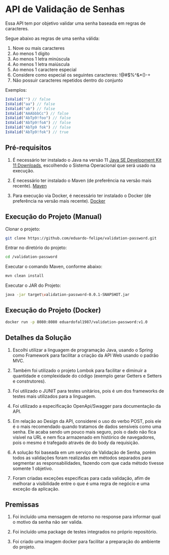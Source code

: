 # API de Validação de Senhas

Essa API tem por objetivo validar uma senha baseada em regras de caracteres.

Segue abaixo as regras de uma senha válida:

1. Nove ou mais caracteres
2. Ao menos 1 dígito
3. Ao menos 1 letra minúscula
4. Ao menos 1 letra maiúscula
5. Ao menos 1 caractere especial
6. Considere como especial os seguintes caracteres: !@#$%^&*()-+
7. Não possuir caracteres repetidos dentro do conjunto

Exemplos:

```javascript
IsValid("") // false  
IsValid("aa") // false  
IsValid("ab") // false  
IsValid("AAAbbbCc") // false  
IsValid("AbTp9!foo") // false  
IsValid("AbTp9!foA") // false
IsValid("AbTp9 fok") // false
IsValid("AbTp9!fok") // true
```
## Pré-requisitos
1. É necessário ter instalado o Java na versão 11 [Java SE Development Kit 11 Downloads](https://www.oracle.com/br/java/technologies/javase-jdk11-downloads.html), escolhendo o Sistema Operacional que será usado na execução.

2. É necessário ter instalado o Maven (de preferência na versão mais recente). [Maven](https://maven.apache.org/download.cgi)

3. Para execução via Docker, é necessário ter instalado o Docker (de preferência na versão mais recente). [Docker](https://www.docker.com/)

## Execução do Projeto (Manual)

Clonar o projeto:

```bash
git clone https://github.com/eduardo-felipe/validation-password.git
```
Entrar no diretório do projeto:

```bash
cd /validation-password
```

Executar o comando Maven, conforme abaixo:
```bash
mvn clean install
```

Executar o JAR do Projeto:
```bash
java -jar target\validation-password-0.0.1-SNAPSHOT.jar
```
## Execução do Projeto (Docker)
```bash
docker run -p 8080:8080 eduardofal1987/validation-password:v1.0
```
## Detalhes da Solução

1. Escolhi utilizar a linguagem de programação Java, usando o Spring como Framework para facilitar a criação da API Web usando o padrão MVC. 

2. Também foi utilizado o projeto Lombok para facilitar e diminuir a quantidade e complexidade do código (exemplo gerar Getters e Setters e construtores).

3. Foi utilizado o JUNIT para testes unitários, pois é um dos frameworks de testes mais utilizados para a linguagem.

4. Foi utilizado a especificação OpenApi/Swagger para documentação da API.

5. Em relação ao Design da API, considerei o uso do verbo POST, pois ele é o mais recomendado quando tratamos de dados sensíveis como uma senha. Ele acaba sendo um pouco mais seguro, pois o dado não fica visível na URL e nem fica armazenado em histórico de navegadores, pois o mesmo é trafegado através de do body da requisição.

6. A solução foi baseada em um serviço de Validação de Senha, porém todos as validações foram realizadas em métodos separados para segmentar as responsabilidades, fazendo com que cada método tivesse somente 1 objetivo.

7. Foram criadas exceções especificas para cada validação, afim de melhorar a visibilidade entre o que é uma regra de negócio e uma exceção da aplicação.

## Premissas

1. Foi incluído uma mensagem de retorno no response para informar qual o motivo da senha não ser valida.

2. Foi incluído uma package de testes integrados no próprio repositório.

3. Foi criado uma imagem docker para facilitar a preparação do ambiente do projeto.
